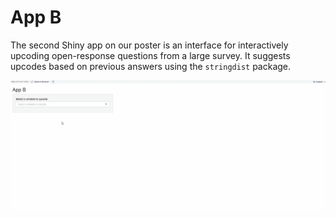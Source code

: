 # App B

The second Shiny app on our poster is an interface for interactively upcoding open-response questions from a large survey. It suggests upcodes based on previous answers using the `stringdist` package.

![GIF of App B in action](../Gifs/App_B.gif)